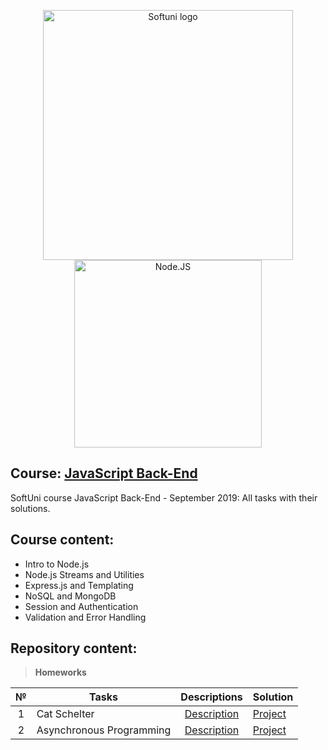 <p align="center">
	<a href="https://softuni.bg/"><img src="http://youthub.bg/wp-content/uploads/2017/04/SoftUni-Logo-Flat.png" alt="Softuni logo" width="400" align="center"></a>
	<a href="https://nodejs.org/en/"><img src="https://upload.wikimedia.org/wikipedia/commons/thumb/d/d9/Node.js_logo.svg/1200px-Node.js_logo.svg.png" alt="Node.JS" width="300" align="center"></a>
<p>

## Course: [JavaScript Back-End](https://softuni.bg/trainings/2452/js-back-end-september-2019)
SoftUni course JavaScript Back-End - September 2019: All tasks with their solutions.

## Course content:
- Intro to Node.js
- Node.js Streams and Utilities
- Express.js and Templating
- NoSQL and MongoDB
- Session and Authentication
- Validation and Error Handling

## Repository content:

> **Homeworks**

№   |Tasks							|Descriptions																							| Solution																																													
:--:|-------------------------------|:-----------------------------------------------------------------------------------------------------:|:---------------------------------------------------------------------------------------------
1	|Cat Schelter					|[Description](https://github.com/dobroslav-atanasov/JavaScript-Back-End/tree/master/Resources)			|[Project](https://github.com/dobroslav-atanasov/JavaScript-Back-End/tree/master/Cat-Shelter)		
2	|Asynchronous Programming		|[Description](https://github.com/dobroslav-atanasov/JavaScript-Back-End/tree/master/Resources)			|[Project](https://github.com/dobroslav-atanasov/JavaScript-Back-End/tree/master/Cubicle)
